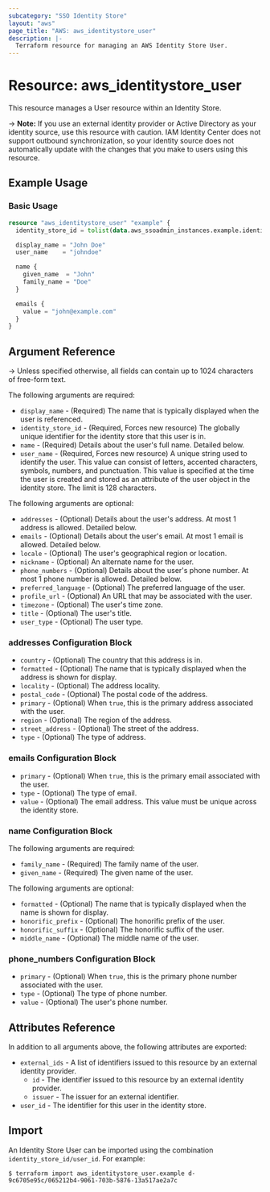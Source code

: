 ```yaml
---
subcategory: "SSO Identity Store"
layout: "aws"
page_title: "AWS: aws_identitystore_user"
description: |-
  Terraform resource for managing an AWS Identity Store User.
---
```


# Resource: aws_identitystore_user

This resource manages a User resource within an Identity Store.

-> **Note:** If you use an external identity provider or Active Directory as your identity source,
use this resource with caution. IAM Identity Center does not support outbound synchronization,
so your identity source does not automatically update with the changes that you make to
users using this resource.

## Example Usage

### Basic Usage

```terraform
resource "aws_identitystore_user" "example" {
  identity_store_id = tolist(data.aws_ssoadmin_instances.example.identity_store_ids)[0]

  display_name = "John Doe"
  user_name    = "johndoe"

  name {
    given_name  = "John"
    family_name = "Doe"
  }

  emails {
    value = "john@example.com"
  }
}
```

## Argument Reference

-> Unless specified otherwise, all fields can contain up to 1024 characters of free-form text.

The following arguments are required:

* `display_name` - (Required) The name that is typically displayed when the user is referenced.
* `identity_store_id` - (Required, Forces new resource) The globally unique identifier for the identity store that this user is in.
* `name` - (Required) Details about the user's full name. Detailed below.
* `user_name` - (Required, Forces new resource) A unique string used to identify the user. This value can consist of letters, accented characters, symbols, numbers, and punctuation. This value is specified at the time the user is created and stored as an attribute of the user object in the identity store. The limit is 128 characters.

The following arguments are optional:

* `addresses` - (Optional) Details about the user's address. At most 1 address is allowed. Detailed below.
* `emails` - (Optional) Details about the user's email. At most 1 email is allowed. Detailed below.
* `locale` - (Optional) The user's geographical region or location.
* `nickname` - (Optional) An alternate name for the user.
* `phone_numbers` - (Optional) Details about the user's phone number. At most 1 phone number is allowed. Detailed below.
* `preferred_language` - (Optional) The preferred language of the user.
* `profile_url` - (Optional) An URL that may be associated with the user.
* `timezone` - (Optional) The user's time zone.
* `title` - (Optional) The user's title.
* `user_type` - (Optional) The user type.

### addresses Configuration Block

* `country` - (Optional) The country that this address is in.
* `formatted` - (Optional) The name that is typically displayed when the address is shown for display.
* `locality` - (Optional) The address locality.
* `postal_code` - (Optional) The postal code of the address.
* `primary` - (Optional) When `true`, this is the primary address associated with the user.
* `region` - (Optional) The region of the address.
* `street_address` - (Optional) The street of the address.
* `type` - (Optional) The type of address.

### emails Configuration Block

* `primary` - (Optional) When `true`, this is the primary email associated with the user.
* `type` - (Optional) The type of email.
* `value` - (Optional) The email address. This value must be unique across the identity store.

### name Configuration Block

The following arguments are required:

* `family_name` - (Required) The family name of the user.
* `given_name` - (Required) The given name of the user.

The following arguments are optional:

* `formatted` - (Optional) The name that is typically displayed when the name is shown for display.
* `honorific_prefix` - (Optional) The honorific prefix of the user.
* `honorific_suffix` - (Optional) The honorific suffix of the user.
* `middle_name` - (Optional) The middle name of the user.

### phone_numbers Configuration Block

* `primary` - (Optional) When `true`, this is the primary phone number associated with the user.
* `type` - (Optional) The type of phone number.
* `value` - (Optional) The user's phone number.

## Attributes Reference

In addition to all arguments above, the following attributes are exported:

* `external_ids` - A list of identifiers issued to this resource by an external identity provider.
    * `id` - The identifier issued to this resource by an external identity provider.
    * `issuer` - The issuer for an external identifier.
* `user_id` - The identifier for this user in the identity store.

## Import

An Identity Store User can be imported using the combination `identity_store_id/user_id`. For example:

```
$ terraform import aws_identitystore_user.example d-9c6705e95c/065212b4-9061-703b-5876-13a517ae2a7c
```
